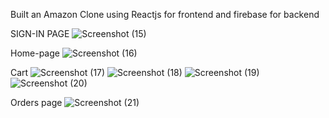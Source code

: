 Built an Amazon Clone using Reactjs for frontend and firebase for backend

SIGN-IN PAGE
![Screenshot (15)](https://user-images.githubusercontent.com/60362486/178117910-99ce7b96-1b23-4cf3-b235-ac66a6c0fb46.png)


Home-page
![Screenshot (16)](https://user-images.githubusercontent.com/60362486/178117915-8333b041-c7aa-4b75-a359-ed779c415727.png)


Cart
![Screenshot (17)](https://user-images.githubusercontent.com/60362486/178117920-094e6cd4-0baa-4553-8ab1-05054647682f.png)
![Screenshot (18)](https://user-images.githubusercontent.com/60362486/178117925-df2d891a-8c8d-4921-9bef-f4f814638754.png)
![Screenshot (19)](https://user-images.githubusercontent.com/60362486/178117933-baa16446-0c46-4def-9139-fe3ea7533269.png)
![Screenshot (20)](https://user-images.githubusercontent.com/60362486/178117937-96f914dd-f64f-4f16-9e0a-79868610e125.png)


Orders page
![Screenshot (21)](https://user-images.githubusercontent.com/60362486/178117944-b9dc2c05-5726-41b1-adeb-ccc9263e9509.png)


